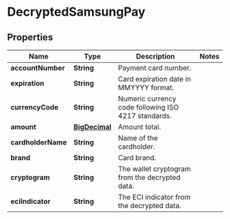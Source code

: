 

# DecryptedSamsungPay

## Properties

Name | Type | Description | Notes
------------ | ------------- | ------------- | -------------
**accountNumber** | **String** | Payment card number. | 
**expiration** | **String** | Card expiration date in MMYYYY format. | 
**currencyCode** | **String** | Numeric currency code following ISO 4217 standards. | 
**amount** | [**BigDecimal**](BigDecimal.md) | Amount total. | 
**cardholderName** | **String** | Name of the cardholder. | 
**brand** | **String** | Card brand. | 
**cryptogram** | **String** | The wallet cryptogram from the decrypted data. | 
**eciIndicator** | **String** | The ECI indicator from the decrypted data. | 



